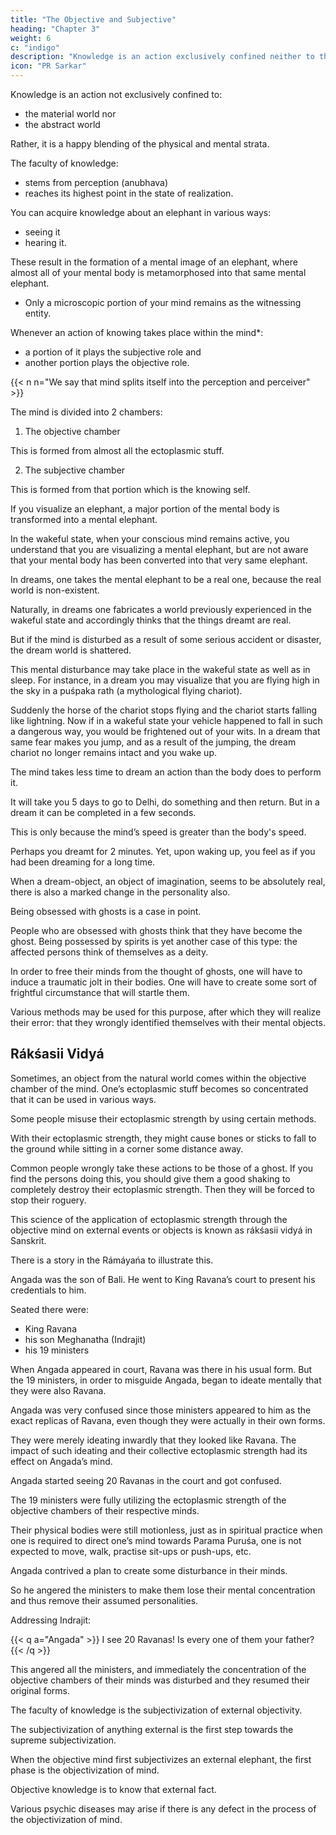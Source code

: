 ```yaml
---
title: "The Objective and Subjective"
heading: "Chapter 3"
weight: 6
c: "indigo"
description: "Knowledge is an action exclusively confined neither to the material world nor to the abstract world"
icon: "PR Sarkar"
---
```



Knowledge is an action not exclusively confined to:
- the material world nor
- the abstract world

Rather, it is a happy blending of the physical and mental strata. 

The faculty of knowledge:
- stems from perception (anubhava)
- reaches its highest point in the state of realization.

You can acquire knowledge about an elephant in various ways:
- seeing it
- hearing it.

These result in the formation of a mental image of an elephant, where almost all of your mental body is metamorphosed into that same mental elephant.
- Only a microscopic portion of your mind remains as the witnessing entity.

Whenever an action of knowing takes place within the mind*:
- a portion of it plays the subjective role and
- another portion plays the objective role. 

{{< n n="We say that mind splits itself into the perception and perceiver" >}}



The mind is divided into 2 chambers: 

1. The objective chamber 

This is formed from almost all the ectoplasmic stuff.

2. The subjective chamber

This is formed from that portion which is the knowing self.



If you visualize an elephant, a major portion of the mental body is transformed into a mental elephant. 

In the wakeful state, when your conscious mind remains active, you understand that you are visualizing a mental elephant, but are not aware that your mental body has been converted into that very same elephant.

In dreams, one takes the mental elephant to be a real one, because the real world is non-existent. 

Naturally, in dreams one fabricates a world previously experienced in the wakeful state and accordingly thinks that the things dreamt are real. 

But if the mind is disturbed as a result of some serious accident or disaster, the dream world is shattered. 

This mental disturbance may take place in the wakeful state as well as in sleep. For instance, in a dream you may visualize that you are flying high in the sky in a puśpaka rath (a mythological flying chariot). 

Suddenly the horse of the chariot stops flying and the chariot starts falling like lightning. Now if in a wakeful state your vehicle happened to fall in such a dangerous way, you would be frightened out of your wits. In a dream that same fear makes you jump, and as a result of the jumping, the dream chariot no longer remains intact and you wake up.

The mind takes less time to dream an action than the body does to perform it. 

It will take you 5 days to go to Delhi, do something and then return. But in a dream it can be completed in a few seconds.

This is only because the mind’s speed is greater than the body's speed. 

Perhaps you dreamt for 2 minutes. Yet, upon waking up, you feel as if you had been dreaming for a long time.

When a dream-object, an object of imagination, seems to be absolutely real, there is also a marked change in the personality also. 

Being obsessed with ghosts is a case in point.

People who are obsessed with ghosts think that they have become the ghost. Being possessed by spirits is yet another case of this type: the affected persons think of themselves as a deity.

In order to free their minds from the thought of ghosts, one will have to induce a traumatic jolt in their bodies. One will have to create some sort of frightful circumstance that will startle them. 

Various methods may be used for this purpose, after which they will realize their error: that they wrongly identified themselves with their mental objects.


## Rákśasii Vidyá

Sometimes, an object from the natural world comes within the objective chamber of the mind. One’s ectoplasmic stuff becomes so concentrated that it can be used in various ways.

Some people misuse their ectoplasmic strength by using certain methods.

With their ectoplasmic strength, they might cause bones or sticks to fall to the ground while sitting in a corner some distance away.

Common people wrongly take these actions to be those of a ghost. If you find the persons doing this, you should give them a good shaking to completely destroy their ectoplasmic strength. Then they will be forced to stop their roguery.

This science of the application of ectoplasmic strength through the objective mind on external events or objects is known as rákśasii vidyá in Sanskrit.

There is a story in the Rámáyańa to illustrate this. 

Angada was the son of Bali. He went to King Ravana’s court to present his credentials to him. 

Seated there were:
- King Ravana
- his son Meghanatha (Indrajit)
- his 19 ministers

When Angada appeared in court, Ravana was there in his usual form. But the 19 ministers, in order to misguide Angada, began to ideate mentally that they were also Ravana. 

Angada was very confused since those ministers appeared to him as the exact replicas of Ravana, even though they were actually in their own forms.

They were merely ideating inwardly that they looked like Ravana. The impact of such ideating and their collective ectoplasmic strength had its effect on Angada’s mind.

Angada started seeing 20 Ravanas in the court and got confused.

<!-- How many Ravanas were there, he wondered in great confusion. (Meghanatha did not think in the same way as the ministers, and hence his form remained unaffected. For how could he think himself to be a replica of Ravana, his own father? -->

<!-- So he appeared to be sitting as usual). In this case  -->

The 19 ministers were fully utilizing the ectoplasmic strength of the objective chambers of their respective minds. 

Their physical bodies were still motionless, just as in spiritual practice when one is required to direct one’s mind towards Parama Puruśa, one is not expected to move, walk, practise sit-ups or push-ups, etc.

Angada contrived a plan to create some disturbance in their minds.
 <!-- of those assumed personalities, otherwise, how could he distinguish the actual Ravana from the others, and to whom should he submit his credentials?  -->

So he angered the ministers to make them lose their mental concentration and thus remove their assumed personalities. 

Addressing Indrajit:

{{< q a="Angada" >}}
I see 20 Ravanas! Is every one of them your father?
{{< /q >}}


This angered all the ministers, and immediately the concentration of the objective chambers of their minds was disturbed and they resumed their original forms.
 
The faculty of knowledge is the subjectivization of external objectivity. 

The subjectivization of anything external is the first step towards the supreme subjectivization.

When the objective mind first subjectivizes an external elephant, the first phase is the objectivization of mind.

Objective knowledge is to know that external fact.

<!-- Is there any other aspect to the faculty of knowledge? Yes, indeed there is. -->

Various psychic diseases may arise if there is any defect in the process of the objectivization of mind.

